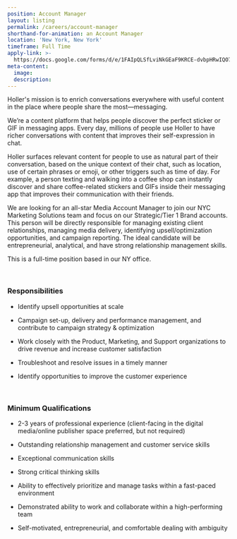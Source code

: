 ```yaml
---
position: Account Manager
layout: listing
permalink: /careers/account-manager
shorthand-for-animation: an Account Manager
location: 'New York, New York'
timeframe: Full Time
apply-link: >-
  https://docs.google.com/forms/d/e/1FAIpQLSfLviNkGEaF9KRCE-dvbpHRwIQO7AgfTxFMm4DzZYAWhaTfrg/viewform
meta-content:
  image:
  description:
---
```


Holler's mission is to enrich conversations everywhere with useful content in the place where people share the most—messaging.

We’re a content platform that helps people discover the perfect sticker or GIF in messaging apps. Every day, millions of people use Holler to have richer conversations with content that improves their self-expression in chat.

Holler surfaces relevant content for people to use as natural part of their conversation, based on the unique context of their chat, such as location, use of certain phrases or emoji, or other triggers such as time of day. For example, a person texting and walking into a coffee shop can instantly discover and share coffee-related stickers and GIFs inside their messaging app that improves their communication with their friends.

We are looking for an all-star Media Account Manager to join our NYC Marketing Solutions team and focus on our Strategic/Tier 1 Brand accounts. This person will be directly responsible for managing existing client relationships, managing media delivery, identifying upsell/optimization opportunities, and campaign reporting. The ideal candidate will be entrepreneurial, analytical, and have strong relationship management skills.

This is a full-time position based in our NY office.

&nbsp;

### **Responsibilities**

* Identify upsell opportunities at scale

* Campaign set-up, delivery and performance management, and contribute to campaign strategy & optimization

* Work closely with the Product, Marketing, and Support organizations to drive revenue and increase customer satisfaction

* Troubleshoot and resolve issues in a timely manner

* Identify opportunities to improve the customer experience

&nbsp;

### **Minimum Qualifications**

* 2-3 years of professional experience (client-facing in the digital media/online publisher space preferred, but not required)

* Outstanding relationship management and customer service skills

* Exceptional communication skills

* Strong critical thinking skills

* Ability to effectively prioritize and manage tasks within a fast-paced environment

* Demonstrated ability to work and collaborate within a high-performing team

* Self-motivated, entrepreneurial, and comfortable dealing with ambiguity